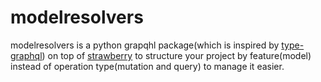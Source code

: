 # modelresolvers

modelresolvers is a python grapqhl package(which is inspired by [type-graphql](https://typegraphql.com/)) on top of
[strawberry](https://github.com/strawberry-graphql/strawberry) to structure your project by feature(model) instead of operation type(mutation and query)
to manage it easier.
